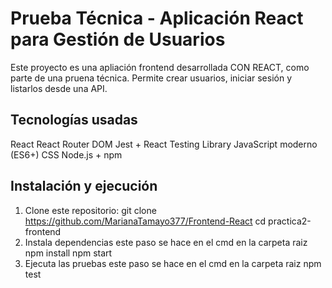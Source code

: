 # Prueba Técnica - Aplicación React para Gestión de Usuarios

Este proyecto es una apliación frontend desarrollada CON REACT, como parte de una pruena técnica. Permite crear usuarios, iniciar sesión y listarlos desde una API.

## Tecnologías usadas

React
React Router DOM
Jest + React Testing Library
JavaScript moderno (ES6+)
CSS
Node.js + npm

## Instalación y ejecución

1. Clone este repositorio:
git clone https://github.com/MarianaTamayo377/Frontend-React
cd practica2-frontend
2. Instala dependencias
este paso se hace en el cmd en la carpeta raiz 
npm install
npm start
3. Ejecuta las pruebas
este paso se hace en el cmd en la carpeta raiz 
npm test
